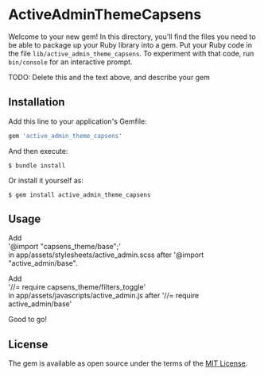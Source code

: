 # ActiveAdminThemeCapsens

Welcome to your new gem! In this directory, you'll find the files you need to be able to package up your Ruby library into a gem. Put your Ruby code in the file `lib/active_admin_theme_capsens`. To experiment with that code, run `bin/console` for an interactive prompt.

TODO: Delete this and the text above, and describe your gem

## Installation

Add this line to your application's Gemfile:

```ruby
gem 'active_admin_theme_capsens'
```

And then execute:

    $ bundle install

Or install it yourself as:

    $ gem install active_admin_theme_capsens

## Usage

Add  
'@import "capsens_theme/base";'  
in app/assets/stylesheets/active_admin.scss after '@import "active_admin/base".

Add  
'//= require capsens_theme/filters_toggle'  
in app/assets/javascripts/active_admin.js after '//= require active_admin/base'  

Good to go!

## License

The gem is available as open source under the terms of the [MIT License](https://opensource.org/licenses/MIT).

